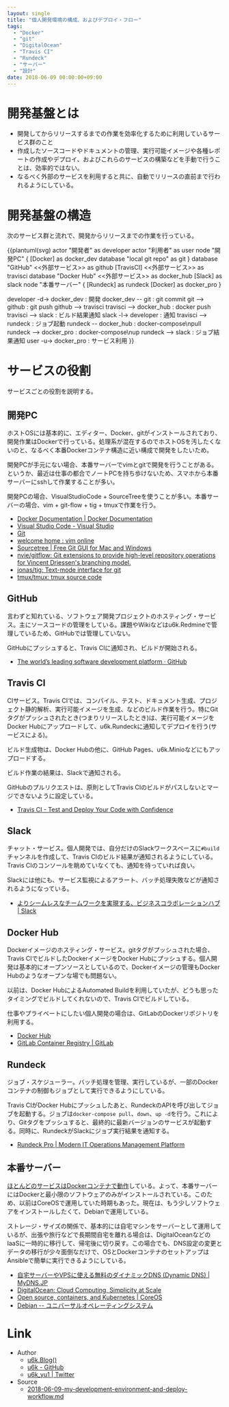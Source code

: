 ```yaml
---
layout: single
title: "個人開発環境の構成、およびデプロイ・フロー"
tags:
  - "Docker"
  - "git"
  - "DigitalOcean"
  - "Travis CI"
  - "Rundeck"
  - "サーバー"
  - "設計"
date: 2018-06-09 00:00:00+09:00
---
```


# 開発基盤とは

- 開発してからリリースするまでの作業を効率化するために利用しているサービス群のこと
- 作成したソースコードやドキュメントの管理、実行可能イメージや各種レポートの作成やデプロイ、およびこれらのサービスの構築などを手動で行うことは、効率的ではない。
- なるべく外部のサービスを利用すると共に、自動でリリースの直前まで行われるようにしている。

# 開発基盤の構造

次のサービス群と流れで、開発からリリースまでの作業を行っている。

{{plantuml(svg)
actor "開発者" as developer
actor "利用者" as user
node "開発PC" {
  [Docker] as docker_dev
  database "local git repo" as git
}
database "GitHub" <<外部サービス>> as github
[TravisCI] <<外部サービス>> as travisci
database "Docker Hub" <<外部サービス>> as docker_hub
[Slack] as slack
node "本番サーバー" {
  [Rundeck] as rundeck
  [Docker] as docker_pro
}

developer -d-> docker_dev : 開発
docker_dev -- git : git commit
git --> github : git push
github --> travisci
travisci --> docker_hub : docker push
travisci --> slack : ビルド結果通知
slack -l-> developer : 通知
travisci --> rundeck : ジョブ起動
rundeck -- docker_hub : docker-compose\npull
rundeck --> docker_pro : docker-compose\nup
rundeck --> slack : ジョブ結果通知
user -u-> docker_pro : サービス利用
}}

# サービスの役割

サービスごとの役割を説明する。

## 開発PC

ホストOSには基本的に、エディター、Docker、gitがインストールされており、開発作業はDockerで行っている。処理系が混在するのでホストOSを汚したくないのと、なるべく本番Dockerコンテナ構造に近い構成で開発をしたいため。

開発PCが手元にない場合、本番サーバーでvimとgitで開発を行うことがある。というか、最近は仕事の都合でノートPCを持ち歩けないため、スマホから本番サーバーにsshして作業することが多い。

開発PCの場合、VisualStudioCode + SourceTreeを使うことが多い。本番サーバーの場合、vim + git-flow + tig + tmuxで作業を行う。

- [Docker Documentation | Docker Documentation](https://docs.docker.com/)
- [Visual Studio Code - Visual Studio](https://www.microsoft.com/ja-jp/dev/products/code-vs.aspx)
- [Git](https://git-scm.com/)
- [welcome home : vim online](https://www.vim.org/)
- [Sourcetree | Free Git GUI for Mac and Windows](https://www.sourcetreeapp.com/)
- [nvie/gitflow: Git extensions to provide high-level repository operations for Vincent Driessen's branching model.](https://github.com/nvie/gitflow)
- [jonas/tig: Text-mode interface for git](https://github.com/jonas/tig)
- [tmux/tmux: tmux source code](https://github.com/tmux/tmux)

## GitHub

言わずと知れている、ソフトウェア開発プロジェクトのホスティング・サービス。主にソースコードの管理をしている。課題やWikiなどはu6k.Redmineで管理しているため、GitHubでは管理していない。

GitHubにプッシュすると、Travis CIに通知され、ビルドが開始される。

- [The world’s leading software development platform · GitHub](https://github.com/)

## Travis CI

CIサービス。Travis CIでは、コンパイル、テスト、ドキュメント生成、プロジェクト静的解析、実行可能イメージを生成、などのビルド作業を行う。特にGitタグがプッシュされたとき(つまりリリースしたとき)は、実行可能イメージをDocker Hubにアップロードして、u6k.Rundeckに通知してデプロイを行う(サービスによる)。

ビルド生成物は、Docker Hubの他に、GitHub Pages、u6k.Minioなどにもアップロードする。

ビルド作業の結果は、Slackで通知される。

GitHubのプルリクエストは、原則としてTravis CIのビルドがパスしないとマージできないように設定している。

- [Travis CI - Test and Deploy Your Code with Confidence](https://travis-ci.org/)

## Slack

チャット・サービス。個人開発では、自分だけのSlackワークスペースに`#build`チャンネルを作成して、Travis CIのビルド結果が通知されるようにしている。Travis CIのコンソールを眺めていなくても、通知を待っていれば良い。

Slackには他にも、サービス監視によるアラート、バッチ処理失敗などが通知されるようになっている。

- [よりシームレスなチームワークを実現する、ビジネスコラボレーションハブ | Slack](https://slack.com/)

## Docker Hub

Dockerイメージのホスティング・サービス。gitタグがプッシュされた場合、Travis CIでビルドしたDockerイメージをDocker Hubにプッシュする。個人開発は基本的にオープンソースとしているので、Dockerイメージの管理もDocker Hubのようなオープンな場でも問題ない。

以前は、Docker HubによるAutomated Buildを利用していたが、どうも思ったタイミングでビルドしてくれないので、Travis CIでビルドしている。

仕事やプライベートにしたい個人開発の場合は、GitLabのDockerリポジトリを利用する。

- [Docker Hub](https://hub.docker.com/)
- [GitLab Container Registry | GitLab](https://docs.gitlab.com/ce/user/project/container_registry.html)

## Rundeck

ジョブ・スケジューラー。バッチ処理を管理、実行しているが、一部のDockerコンテナの制御もジョブとして実行できるようにしている。

Travis CIがDocker Hubにプッシュしたあと、RundeckのAPIを呼び出してジョブを起動する。ジョブは`docker-compose pull`、`down`、`up -d`を行う。これにより、Gitタグをプッシュすると、最終的に最新バージョンのサービスが起動する。同時に、RundeckがSlackにジョブ実行結果を通知する。

- [Rundeck Pro | Modern IT Operations Management Platform](https://www.rundeck.com/)

## 本番サーバー

[ほとんどのサービスはDockerコンテナで動作](https://redmine.u6k.me/projects/os-setup/wiki/%E3%82%BD%E3%83%95%E3%83%88%E3%82%A6%E3%82%A7%E3%82%A2%E8%A8%AD%E8%A8%88)している。よって、本番サーバーにはDockerと最小限のソフトウェアのみがインストールされている。このため、以前はCoreOSで運用していた時期もあった。現在は、もう少しソフトウェアをインストールしたくて、Debianで運用している。

ストレージ・サイズの関係で、基本的には自宅マシンをサーバーとして運用しているが、出張や旅行などで長期間自宅を離れる場合は、DigitalOceanなどのIaaSに一時的に移行して、帰宅後に切り戻す。この場合でも、DNS設定の変更とデータの移行が少々面倒なだけで、OSとDockerコンテナのセットアップはAnsibleで簡単に実行できるようにしている。

- [自宅サーバーやVPSに使える無料のダイナミックDNS (Dynamic DNS) | MyDNS.JP](https://www.mydns.jp/)
- [DigitalOcean: Cloud Computing, Simplicity at Scale](https://www.digitalocean.com/)
- [Open source, containers, and Kubernetes | CoreOS](https://coreos.com/)
- [Debian -- ユニバーサルオペレーティングシステム](https://www.debian.org/)

# Link

- Author
  - [u6k.Blog()](https://blog.u6k.me/)
  - [u6k - GitHub](https://github.com/u6k)
  - [u6k_yu1 \| Twitter](https://twitter.com/u6k_yu1)
- Source
  - [2018-06-09-my-development-environment-and-deploy-workflow.md](https://github.com/u6k/blog/blob/master/_posts/2018-06-09-my-development-environment-and-deploy-workflow.md)
